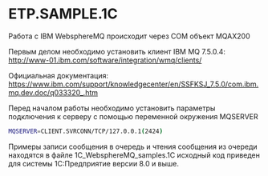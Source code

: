 # ETP.SAMPLE.1C

Работа с IBM WebsphereMQ происходит через COM объект MQAX200

Первым делом необходимо установить клиент IBM MQ 7.5.0.4: http://www-01.ibm.com/software/integration/wmq/clients/

Официальная документация: https://www.ibm.com/support/knowledgecenter/en/SSFKSJ_7.5.0/com.ibm.mq.dev.doc/q033320_.htm

Перед началом работы необходимо установить параметры подключения к серверу с помощью переменной окружения MQSERVER
```sh
MQSERVER=CLIENT.SVRCONN/TCP/127.0.0.1(2424)
```
Примеры записи сообщения в очередь и чтения сообщения из очереди находятся в файле 1С_WebsphereMQ_samples.1C исходный код приведен для системы 1С:Предприятие версии 8.0 и выше.
